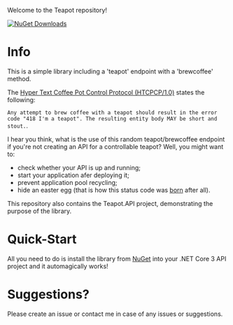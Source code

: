 Welcome to the Teapot repository!

[![NuGet Downloads](https://img.shields.io/nuget/dt/Teapot.AspNetCore.svg)](https://www.nuget.org/packages/Teapot.AspNetCore/)

# Info
This is a simple library including a 'teapot' endpoint with a 'brewcoffee' method.

The [Hyper Text Coffee Pot Control Protocol (HTCPCP/1.0)](https://tools.ietf.org/html/rfc2324#section-2.3.2) states the following: 

`Any attempt to brew coffee with a teapot should result in the error
   code "418 I'm a teapot". The resulting entity body MAY be short and
   stout.`.

I hear you think, what is the use of this random teapot/brewcoffee endpoint if you're not creating an API for a controllable teapot? Well, you might want to:
  - check whether your API is up and running;
  - start your application afer deploying it;
  - prevent application pool recycling;
  - hide an easter egg (that is how this status code was [born](https://developer.mozilla.org/en-US/docs/Web/HTTP/Status/418) after all).
  
This repository also contains the Teapot.API project, demonstrating the purpose of the library.

# Quick-Start
All you need to do is install the library from [NuGet](https://www.nuget.org/packages/Teapot.AspNetCore/) into your .NET Core 3 API project and it automagically works!

# Suggestions?
Please create an issue or contact me in case of any issues or suggestions.